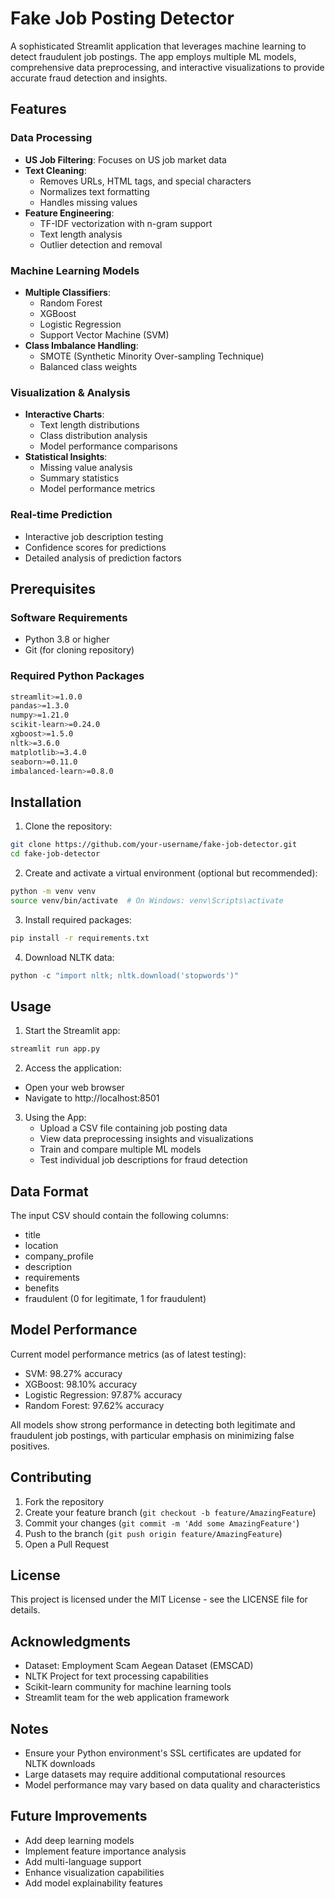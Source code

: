 # Fake Job Posting Detector

A sophisticated Streamlit application that leverages machine learning to detect fraudulent job postings. The app employs multiple ML models, comprehensive data preprocessing, and interactive visualizations to provide accurate fraud detection and insights.

## Features

### Data Processing
- **US Job Filtering**: Focuses on US job market data
- **Text Cleaning**: 
  - Removes URLs, HTML tags, and special characters
  - Normalizes text formatting
  - Handles missing values
- **Feature Engineering**:
  - TF-IDF vectorization with n-gram support
  - Text length analysis
  - Outlier detection and removal

### Machine Learning Models
- **Multiple Classifiers**:
  - Random Forest
  - XGBoost
  - Logistic Regression
  - Support Vector Machine (SVM)
- **Class Imbalance Handling**:
  - SMOTE (Synthetic Minority Over-sampling Technique)
  - Balanced class weights

### Visualization & Analysis
- **Interactive Charts**:
  - Text length distributions
  - Class distribution analysis
  - Model performance comparisons
- **Statistical Insights**:
  - Missing value analysis
  - Summary statistics
  - Model performance metrics

### Real-time Prediction
- Interactive job description testing
- Confidence scores for predictions
- Detailed analysis of prediction factors

## Prerequisites

### Software Requirements
- Python 3.8 or higher
- Git (for cloning repository)

### Required Python Packages
```bash
streamlit>=1.0.0
pandas>=1.3.0
numpy>=1.21.0
scikit-learn>=0.24.0
xgboost>=1.5.0
nltk>=3.6.0
matplotlib>=3.4.0
seaborn>=0.11.0
imbalanced-learn>=0.8.0
```

## Installation

1. Clone the repository:
```bash
git clone https://github.com/your-username/fake-job-detector.git
cd fake-job-detector
```

2. Create and activate a virtual environment (optional but recommended):
```bash
python -m venv venv
source venv/bin/activate  # On Windows: venv\Scripts\activate
```

3. Install required packages:
```bash
pip install -r requirements.txt
```

4. Download NLTK data:
```python
python -c "import nltk; nltk.download('stopwords')"
```

## Usage

1. Start the Streamlit app:
```bash
streamlit run app.py
```

2. Access the application:
- Open your web browser
- Navigate to http://localhost:8501

3. Using the App:
   - Upload a CSV file containing job posting data
   - View data preprocessing insights and visualizations
   - Train and compare multiple ML models
   - Test individual job descriptions for fraud detection

## Data Format

The input CSV should contain the following columns:
- title
- location
- company_profile
- description
- requirements
- benefits
- fraudulent (0 for legitimate, 1 for fraudulent)

## Model Performance

Current model performance metrics (as of latest testing):
- SVM: 98.27% accuracy
- XGBoost: 98.10% accuracy
- Logistic Regression: 97.87% accuracy
- Random Forest: 97.62% accuracy

All models show strong performance in detecting both legitimate and fraudulent job postings, with particular emphasis on minimizing false positives.

## Contributing

1. Fork the repository
2. Create your feature branch (`git checkout -b feature/AmazingFeature`)
3. Commit your changes (`git commit -m 'Add some AmazingFeature'`)
4. Push to the branch (`git push origin feature/AmazingFeature`)
5. Open a Pull Request

## License

This project is licensed under the MIT License - see the LICENSE file for details.

## Acknowledgments

- Dataset: Employment Scam Aegean Dataset (EMSCAD)
- NLTK Project for text processing capabilities
- Scikit-learn community for machine learning tools
- Streamlit team for the web application framework

## Notes

- Ensure your Python environment's SSL certificates are updated for NLTK downloads
- Large datasets may require additional computational resources
- Model performance may vary based on data quality and characteristics

## Future Improvements

- Add deep learning models
- Implement feature importance analysis
- Add multi-language support
- Enhance visualization capabilities
- Add model explainability features
